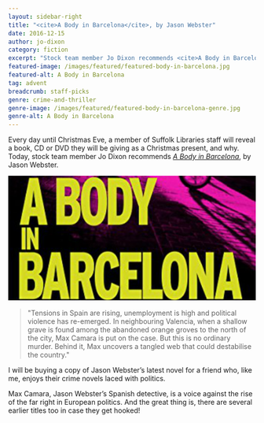 ```yaml
---
layout: sidebar-right
title: "<cite>A Body in Barcelona</cite>, by Jason Webster"
date: 2016-12-15
author: jo-dixon
category: fiction
excerpt: "Stock team member Jo Dixon recommends <cite>A Body in Barcelona</cite>, by Jason Webster."
featured-image: /images/featured/featured-body-in-barcelona.jpg
featured-alt: A Body in Barcelona
tag: advent
breadcrumb: staff-picks
genre: crime-and-thriller
genre-image: /images/featured/featured-body-in-barcelona-genre.jpg
genre-alt: A Body in Barcelona
---
```


Every day until Christmas Eve, a member of Suffolk Libraries staff will reveal a book, CD or DVD they will be giving as a Christmas present, and why. Today, stock team member Jo Dixon recommends <a href="https://suffolk.spydus.co.uk/cgi-bin/spydus.exe/ENQ/OPAC/BIBENQ?BRN=2006053"><cite>A Body in Barcelona</cite></a>, by Jason Webster.

![A Body in Barcelona](/images/featured/featured-body-in-barcelona.jpg)

> "Tensions in Spain are rising, unemployment is high and political violence has re-emerged. In neighbouring Valencia, when a shallow grave is found among the abandoned orange groves to the north of the city, Max Camara is put on the case. But this is no ordinary murder. Behind it, Max uncovers a tangled web that could destabilise the country."

I will be buying a copy of Jason Webster’s latest novel for a friend who, like me, enjoys their crime novels laced with politics.

Max Camara, Jason Webster’s Spanish detective, is a voice against the rise of the far right in European politics. And the great thing is, there are several earlier titles too in case they get hooked!
